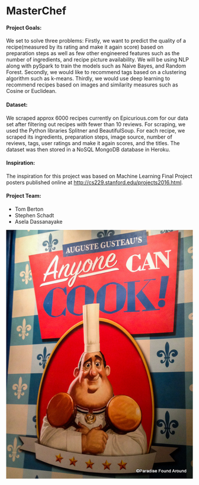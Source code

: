 # MasterChef

#### Project Goals:
We set to solve three problems: Firstly, we want to predict the quality of a recipe(measured by its rating and make it again score) based on preparation steps as well as few other engineered
features such as the number of ingredients, and recipe picture availability. We will be using NLP along with pySpark to train the models such as Naive Bayes, and Random Forest. Secondly, we would like to recommend tags based on a clustering algorithm such as k-means. Thirdly, we would use deep learning to recommend recipes based on images and similarity measures such as Cosine or Euclidean.

#### Dataset:
We scraped approx 6000 recipes currently on Epicurious.com for
our data set after filtering out recipes with fewer
than 10 reviews. For scraping, we used the Python libraries Splitner and BeautifulSoup. 
For each recipe, we scraped its ingredients, preparation steps, image source, number of reviews, tags, user ratings and make it again scores, and the titles. The dataset was then stored in a NoSQL MongoDB database in Heroku. 

#### Inspiration:
The inspiration for this project was based on Machine Learning
Final Project posters published online at http://cs229.stanford.edu/projects2016.html.

#### Project Team:
* Tom Berton
* Stephen Schadt
* Asela Dassanayake

![chef.jpg](images/chef.jpg)

